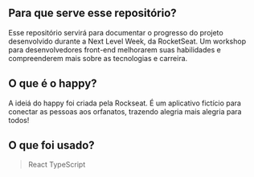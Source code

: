 ## Para que serve esse repositório?

Esse repositório servirá para documentar o progresso do projeto desenvolvido durante a Next Level Week, da RocketSeat. Um workshop para desenvolvedores front-end melhorarem suas habilidades e compreenderem mais sobre as tecnologias e carreira.

## O que é o happy?

A ideiá do happy foi criada pela Rockseat. É um aplicativo fictício para conectar as pessoas aos orfanatos, trazendo alegria mais alegria para todos!

## O que foi usado?

> React
> TypeScript
